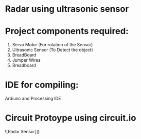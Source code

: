 # Radar using ultrasonic sensor

<h1>Project components required:</h1>

1. Servo Motor (For rotation of the Sensor)
1. Ultrasonic Sensor (To Detect the object)
1. BreadBoard
1. Jumper Wires
1. Breadboard


<h1>IDE for compiling:</h1>
Ardiuno and Processing IDE

<h1>Circuit Protoype using circuit.io</h1>
![Radar Sensor]()


